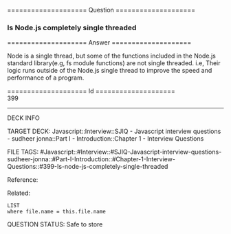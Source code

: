 ==================== Question ====================  

### Is Node.js completely single threaded  

==================== Answer ====================  

Node is a single thread, but some of the functions included in the Node.js standard library(e.g, fs module functions) are not single threaded. i.e, Their logic runs outside of the Node.js single thread to improve the speed and performance of a program.

==================== Id ====================  
399

---

DECK INFO

TARGET DECK: Javascript::Interview::SJIQ - Javascript interview questions - sudheer jonna::Part I - Introduction::Chapter 1 - Interview Questions

FILE TAGS: #Javascript::#Interview::#SJIQ-Javascript-interview-questions-sudheer-jonna::#Part-I-Introduction::#Chapter-1-Interview-Questions::#399-Is-node-js-completely-single-threaded

Reference:

Related:

```dataview
LIST
where file.name = this.file.name
```

QUESTION STATUS: Safe to store
